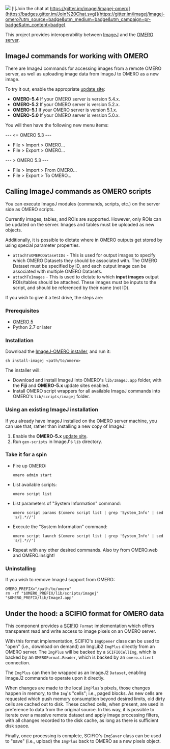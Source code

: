[![](https://travis-ci.org/imagej/imagej-omero.svg?branch=master)](https://travis-ci.org/imagej/imagej-omero)
[![Join the chat at https://gitter.im/imagej/imagej-omero](https://badges.gitter.im/Join%20Chat.svg)](https://gitter.im/imagej/imagej-omero?utm_source=badge&utm_medium=badge&utm_campaign=pr-badge&utm_content=badge)

This project provides interoperability between
[ImageJ](http://imagej.net/) and the [OMERO server](http://imagej.net/OMERO).

## ImageJ commands for working with OMERO

There are ImageJ commands for accessing images from a remote OMERO server,
as well as uploading image data from ImageJ to OMERO as a new image.

To try it out, enable the appropriate
[update site](http://imagej.net/Update_Sites):

* __OMERO-5.4__ If your OMERO server is version 5.4.x.
* __OMERO-5.2__ If your OMERO server is version 5.2.x.
* __OMERO-5.1__ If your OMERO server is version 5.1.x.
* __OMERO-5.0__ If your OMERO server is version 5.0.x.

You will then have the following new menu items:

--- <= OMERO 5.3 ---

* File > Import > OMERO...
* File > Export > OMERO...

--- > OMERO 5.3 ---

* File > Import > From OMERO...
* File > Export > To OMERO...

## Calling ImageJ commands as OMERO scripts

You can execute ImageJ modules (commands, scripts, etc.) on the server side as
OMERO scripts.

Currently images, tables, and ROIs are supported. However, only ROIs can be
updated on the server. Images and tables must be uploaded as new objects.

Additionally, it is possible to dictate where in OMERO outputs get stored by using special parameter properties.
* `attachToOMERODatasetIDs` - This is used for output images to specify which OMERO Datasets they should be associated with. The OMERO Dataset must be specified by ID, and each output image can be associated with multiple OMERO Datasets.
* `attachToImages` - This is used to dictate to which **input images** output ROIs/tables should be attached. These images must be inputs to the script, and should be referenced by their name (not ID). 

If you wish to give it a test drive, the steps are:

### Prerequisites

*   [OMERO 5](http://www.openmicroscopy.org/site/support/omero5/sysadmins/unix/server-installation.html)
*   Python 2.7 or later

### Installation

Download the
[ImageJ-OMERO installer](https://raw.githubusercontent.com/imagej/imagej-omero/master/bin/install-imagej),
and run it:

```shell
sh install-imagej <path/to/omero>
```

The installer will:

*   Download and install ImageJ into OMERO's `lib/ImageJ.app` folder,
    with the __Fiji__ and __OMERO-5.x__ update sites enabled.
*   Install OMERO script wrappers for all available ImageJ commands
    into OMERO's `lib/scripts/imagej` folder.

### Using an existing ImageJ installation

If you already have ImageJ installed on the OMERO server machine,
you can use that, rather than installing a new copy of ImageJ:

1.  Enable the __OMERO-5.x__ [update site](http://imagej.net/Update_Sites).
2.  Run `gen-scripts` in ImageJ's `lib` directory.

### Take it for a spin

*   Fire up OMERO:

    ```shell
    omero admin start
    ```

*   List available scripts:

    ```shell
    omero script list
    ```

*   List parameters of "System Information" command:

    ```shell
    omero script params $(omero script list | grep 'System_Info' | sed 's/|.*//')
    ```

*   Execute the "System Information" command:

    ```shell
    omero script launch $(omero script list | grep 'System_Info' | sed 's/|.*//')
    ```

*   Repeat with any other desired commands.
    Also try from OMERO.web and OMERO.insight!

### Uninstalling

If you wish to remove ImageJ support from OMERO:

```shell
OMERO_PREFIX="/path/to/omero"
rm -rf "$OMERO_PREFIX/lib/scripts/imagej" "$OMERO_PREFIX/lib/ImageJ.app"
```

## Under the hood: a SCIFIO format for OMERO data

This component provides a [SCIFIO](http://imagej.net/SCIFIO) `Format`
implementation which offers transparent read and write access to image pixels
on an OMERO server.

With this format implementation, SCIFIO's `ImgOpener` class can be used to
"open" (i.e., download on demand) an ImgLib2 `ImgPlus` directly from an OMERO
server. The `ImgPlus` will be backed by a `SCIFIOCellImg`, which is backed by
an `OMEROFormat.Reader`, which is backed by an `omero.client` connection.

The `ImgPlus` can then be wrapped as an ImageJ2 `Dataset`, enabling ImageJ2
commands to operate upon it directly.

When changes are made to the local `ImgPlus`'s pixels, those changes happen in
memory, to the `Img`'s "cells"; i.e., paged blocks. As new cells are requested
which push memory consumption beyond desired limits, old dirty cells are cached
out to disk. These cached cells, when present, are used in preference to data
from the original source. In this way, it is possible to iterate over a massive
remote dataset and apply image processing filters, with all changes recorded to
the disk cache, as long as there is sufficient disk space.

Finally, once processing is complete, SCIFIO's `ImgSaver` class can be used to
"save" (i.e., upload) the `ImgPlus` back to OMERO as a new pixels object.
